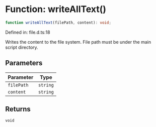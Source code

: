 # Function: writeAllText()

```ts
function writeAllText(filePath, content): void;
```

Defined in: file.d.ts:18

Writes the content to the file system.
File path must be under the main script directory.

## Parameters

| Parameter | Type |
| ------ | ------ |
| `filePath` | `string` |
| `content` | `string` |

## Returns

`void`
